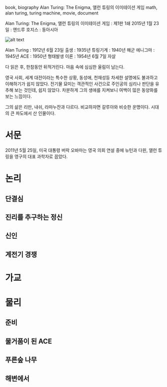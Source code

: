 book, biography
Alan Turing: The Enigma, 앨런 튜링의 이미테이션 게임
math, alan turing, turing machine, movie, document

Alan Turing: The Enigma, 앨런 튜링의 이미테이션 게임
:   제1판 1쇄 2015년 1월 23일
:   앤드루 호지스
:   동아시아

![alt text](https://t1.search.daumcdn.net/thumb/R110x160/?fname=http%3A%2F%2Ft1.daumcdn.net%2Fbook%2FKOR9788962620979%3Fmoddttm=20151004070952 "앨런 튜링의 이미테이션 게임")

Alan Turing
:   1912년 6월 23일 출생
:   1935년 튜링기계
:   1940년 해군 에니그마
:   1945년 ACE
:   1950년 형태발생 이론
:   1954년 6월 7일 자살

다 읽은 후, 한참동안 뒤적거린다. 마음 속에 심심한 울림이 남는다.

영국 사회, 세계 대전이라는 특수한 상황, 동성애, 천재성등 차세한 설명에도 불과하고 이해하기가 쉽지 않았다.
전기물 묘미는 객관적인 사건으로 주인공의 심리나 판단을 유추해 보는 것인데, 쉽지 않았다. 차분하게 그의 생애를 지켜보니 여백이 많은 동양화를 보는 느낌이다.

그의 삶은 리만, 내쉬, 라마누잔과 다르다. 비교하자면 갈루아와 비슷한 운명이다. 시대의 큰 파도에서 산 인물이다.

# 서문
2011년 5월 25일, 미국 대통령 버락 오바마는 영국 의회 연설 중에 뉴턴과 다윈, 앨런 튜링을 영구의 대표 과학자로 꼽았다.

# 논리
## 단결심
## 진리를 추구하는 정신
## 신인
## 계전기 경쟁
# 가교
# 물리
## 준비
## 물거품이 된 ACE
## 푸른숲 나무
## 해변에서




